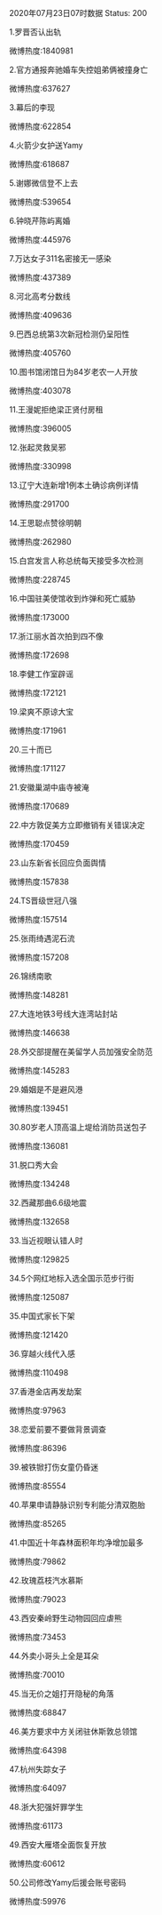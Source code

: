 2020年07月23日07时数据
Status: 200

1.罗晋否认出轨

微博热度:1840981

2.官方通报奔驰婚车失控姐弟俩被撞身亡

微博热度:637627

3.幕后的李现

微博热度:622854

4.火箭少女护送Yamy

微博热度:618687

5.谢娜微信登不上去

微博热度:539654

6.钟晓芹陈屿离婚

微博热度:445976

7.万达女子311名密接无一感染

微博热度:437389

8.河北高考分数线

微博热度:409636

9.巴西总统第3次新冠检测仍呈阳性

微博热度:405760

10.图书馆闭馆日为84岁老农一人开放

微博热度:403078

11.王漫妮拒绝梁正贤付房租

微博热度:396005

12.张起灵救吴邪

微博热度:330998

13.辽宁大连新增1例本土确诊病例详情

微博热度:291700

14.王思聪点赞徐明朝

微博热度:262980

15.白宫发言人称总统每天接受多次检测

微博热度:228745

16.中国驻美使馆收到炸弹和死亡威胁

微博热度:173000

17.浙江丽水首次拍到四不像

微博热度:172698

18.李健工作室辟谣

微博热度:172121

19.梁爽不原谅大宝

微博热度:171961

20.三十而已

微博热度:171127

21.安徽巢湖中庙寺被淹

微博热度:170689

22.中方敦促美方立即撤销有关错误决定

微博热度:170459

23.山东新省长回应负面舆情

微博热度:157838

24.TS晋级世冠八强

微博热度:157514

25.张雨绮遇泥石流

微博热度:157208

26.锦绣南歌

微博热度:148281

27.大连地铁3号线大连湾站封站

微博热度:146638

28.外交部提醒在美留学人员加强安全防范

微博热度:145283

29.婚姻是不是避风港

微博热度:139451

30.80岁老人顶高温上堤给消防员送包子

微博热度:136081

31.脱口秀大会

微博热度:134248

32.西藏那曲6.6级地震

微博热度:132658

33.当近视眼认错人时

微博热度:129825

34.5个网红地标入选全国示范步行街

微博热度:125087

35.中国式家长下架

微博热度:121420

36.穿越火线代入感

微博热度:110498

37.香港金店再发劫案

微博热度:97963

38.恋爱前要不要做背景调查

微博热度:86396

39.被铁锨打伤女童仍昏迷

微博热度:85554

40.苹果申请静脉识别专利能分清双胞胎

微博热度:85265

41.中国近十年森林面积年均净增加最多

微博热度:79862

42.玫瑰荔枝汽水慕斯

微博热度:79023

43.西安秦岭野生动物园回应虐熊

微博热度:73453

44.外卖小哥头上全是耳朵

微博热度:70010

45.当无价之姐打开隐秘的角落

微博热度:68847

46.美方要求中方关闭驻休斯敦总领馆

微博热度:64398

47.杭州失踪女子

微博热度:64097

48.浙大犯强奸罪学生

微博热度:61173

49.西安大雁塔全面恢复开放

微博热度:60612

50.公司修改Yamy后援会账号密码

微博热度:59976

